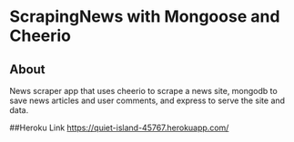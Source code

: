 # ScrapingNews with Mongoose and Cheerio

## About
News scraper app that uses cheerio to scrape a news site, mongodb to save news articles and user comments, and express to serve the site and data.

##Heroku Link
https://quiet-island-45767.herokuapp.com/